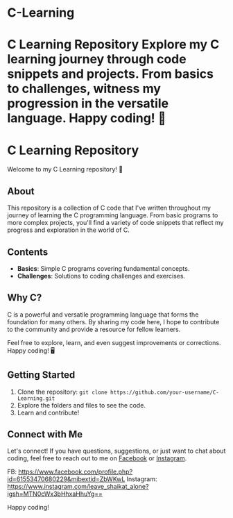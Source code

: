 # C-Learning
# C Learning Repository  Explore my C learning journey through code snippets and projects. From basics to challenges, witness my progression in the versatile language. Happy coding! 🚀
# C Learning Repository

Welcome to my C Learning repository! 🚀

## About
This repository is a collection of C code that I've written throughout my journey of learning the C programming language. From basic programs to more complex projects, you'll find a variety of code snippets that reflect my progress and exploration in the world of C.

## Contents
- **Basics**: Simple C programs covering fundamental concepts.
- **Challenges**: Solutions to coding challenges and exercises.

## Why C?
C is a powerful and versatile programming language that forms the foundation for many others. By sharing my code here, I hope to contribute to the community and provide a resource for fellow learners.

Feel free to explore, learn, and even suggest improvements or corrections. Happy coding! 🖥️

## Getting Started
1. Clone the repository: `git clone https://github.com/your-username/C-Learning.git`
2. Explore the folders and files to see the code.
3. Learn and contribute!

## Connect with Me
Let's connect! If you have questions, suggestions, or just want to chat about coding, feel free to reach out to me on [Facebook]([https://twitter.com/your-twitter-handle](https://www.facebook.com/profile.php?id=61553470680229&mibextid=ZbWKwL)) or [Instagram]([https://linkedin.com/in/your-linkedin-profile](https://www.instagram.com/leave_shaikat_alone?igsh=MTN0cWx3bHhxaHhuYg==)https://www.instagram.com/leave_shaikat_alone?igsh=MTN0cWx3bHhxaHhuYg==).

FB: https://www.facebook.com/profile.php?id=61553470680229&mibextid=ZbWKwL
Instagram: https://www.instagram.com/leave_shaikat_alone?igsh=MTN0cWx3bHhxaHhuYg==

Happy coding!
